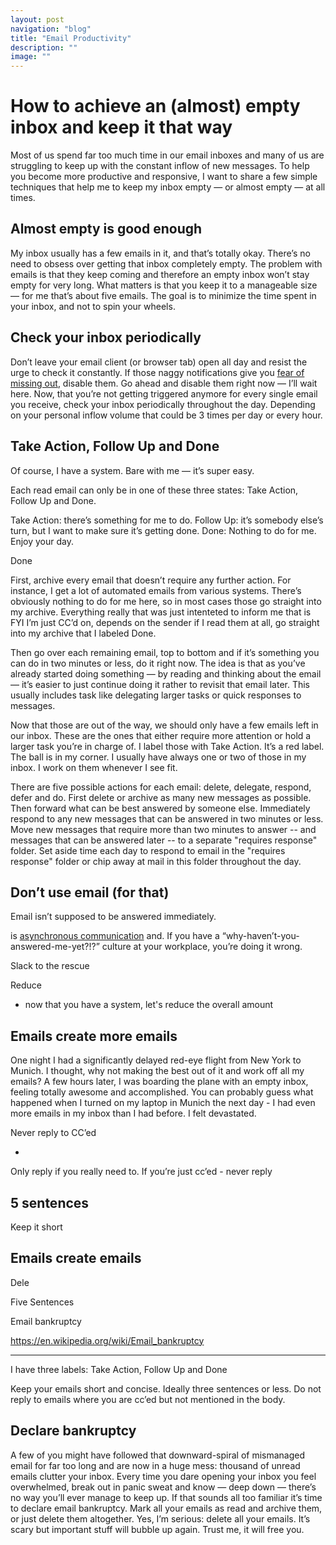 ```yaml
---
layout: post
navigation: "blog"
title: "Email Productivity"
description: ""
image: ""
---
```


# How to achieve an (almost) empty inbox and keep it that way

Most of us spend far too much time in our email inboxes and many of us are struggling to keep up with the constant inflow of new messages. To help you become more productive and responsive, I want to share a few simple techniques that help me to keep my inbox empty — or almost empty — at all times.

## Almost empty is good enough

My inbox usually has a few emails in it, and that’s totally okay. There’s no need to obsess over getting that inbox completely empty. The problem with emails is that they keep coming and therefore an empty inbox won’t stay empty for very long. What matters is that you keep it to a manageable size — for me that’s about five emails. The goal is to minimize the time spent in your inbox, and not to spin your wheels.

## Check your inbox periodically

Don’t leave your email client (or browser tab) open all day and resist the urge to check it constantly. If those naggy notifications give you [fear of missing out](https://en.wikipedia.org/wiki/Fear_of_missing_out), disable them. Go ahead and disable them right now — I’ll wait here. Now, that you’re not getting triggered anymore for every single email you receive, check your inbox periodically throughout the day. Depending on your personal inflow volume that could be 3 times per day or every hour.

## Take Action, Follow Up and Done

Of course, I have a system. Bare with me — it’s super easy.

Each read email can only be in one of these three states: Take Action, Follow Up and Done.

Take Action: there’s something for me to do.
Follow Up: it’s somebody else’s turn, but I want to make sure it’s getting done.
Done: Nothing to do for me. Enjoy your day.

Done

First, archive every email that doesn’t require any further action. For instance, I get a lot of automated emails from various systems. There’s obviously nothing to do for me here, so in most cases those go straight into my archive. Everything really that was just intenteted to inform me that is FYI I’m just CC’d on, depends on the sender if I read them at all, go straight into my archive that I labeled Done.

Then go over each remaining email, top to bottom and if it’s something you can do in two minutes or less, do it right now. The idea is that as you’ve already started doing something — by reading and thinking about the email — it’s easier to just continue doing it rather to revisit that email later. This usually includes task like delegating larger tasks or quick responses to messages.

Now that those are out of the way, we should only have a few emails left in our inbox. These are the ones that either require more attention or hold a larger task you’re in charge of. I label those with Take Action. It’s a red label. The ball is in my corner. I usually have always one or two of those in my inbox. I work on them whenever I see fit.


There are five possible actions for each email: delete, delegate, respond, defer and do. First delete or archive as many new messages as possible. Then forward what can be best answered by someone else. Immediately respond to any new messages that can be answered in two minutes or less. Move new messages that require more than two minutes to answer -- and messages that can be answered later -- to a separate "requires response" folder. Set aside time each day to respond to email in the "requires response" folder or chip away at mail in this folder throughout the day.

## Don’t use email (for that)

Email isn’t supposed to be answered immediately.

 is [asynchronous communication](https://en.wikipedia.org/wiki/Asynchronous_communication) and. If you have a “why-haven’t-you-answered-me-yet?!?” culture at your workplace, you’re doing it wrong.

Slack to the rescue

Reduce
- now that you have a system, let's reduce the overall amount

## Emails create more emails

One night I had a significantly delayed red-eye flight from New York to Munich. I thought, why not making the best out of it and work off all my emails? A few hours later, I was boarding the plane with an empty inbox, feeling totally awesome and accomplished. You can probably guess what happened when I turned on my laptop in Munich the next day - I had even more emails in my inbox than I had before. I felt devastated.

Never reply to CC’ed



-

Only reply if you really need to. If you’re just cc’ed - never reply

## 5 sentences

Keep it short



## Emails create emails

Dele

Five Sentences

Email bankruptcy

https://en.wikipedia.org/wiki/Email_bankruptcy

---

I have three labels: Take Action, Follow Up and Done

Keep your emails short and concise. Ideally three sentences or less.
Do not reply to emails where you are cc’ed but not mentioned in the body.

## Declare bankruptcy

A few of you might have followed that downward-spiral of mismanaged email for far too long and are now in a huge mess: thousand of unread emails clutter your inbox. Every time you dare opening your inbox you feel overwhelmed, break out in panic sweat and know — deep down — there’s no way you’ll ever manage to keep up. If that sounds all too familiar it’s time to declare email bankruptcy. Mark all your emails as read and archive them, or just delete them altogether. Yes, I’m serious: delete all your emails. It’s scary but important stuff will bubble up again. Trust me, it will free you.
